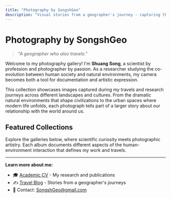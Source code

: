 ```yaml
---
title: "Photography by SongshGeo"
description: "Visual stories from a geographer's journey - capturing the intersection of human society and natural environments through the lens."
---
```


# Photography by SongshGeo

> *"A geographer who also travels."*

Welcome to my photography gallery! I'm **Shuang Song**, a scientist by profession and photographer by passion. As a researcher studying the co-evolution between human society and natural environments, my camera becomes both a tool for documentation and artistic expression.

This collection showcases images captured during my travels and research journeys across different landscapes and cultures. From the dramatic natural environments that shape civilizations to the urban spaces where modern life unfolds, each photograph tells part of a larger story about our relationship with the world around us.

## Featured Collections

Explore the galleries below, where scientific curiosity meets photographic artistry. Each album documents different aspects of the human-environment interaction that defines my work and travels.

---

**Learn more about me:**
- 🎓 [Academic CV](https://cv.songshgeo.com) - My research and publications
- ✍️ [Travel Blog](https://songshgeo.com) - Stories from a geographer's journeys
- 📧 Contact: [SongshGeo@gmail.com](mailto:SongshGeo@gmail.com)
